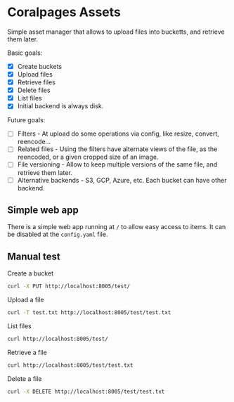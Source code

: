 # Coralpages Assets

Simple asset manager that allows to upload files into bucketts, and retrieve them later.

Basic goals:

- [x] Create buckets
- [x] Upload files
- [x] Retrieve files
- [x] Delete files
- [x] List files
- [x] Initial backend is always disk.

Future goals:

- [ ] Filters - At upload do some operations via config, like resize, convert, reencode...
- [ ] Related files - Using the filters have alternate views of the file, as the reencoded, or a given cropped size of an image.
- [ ] File versioning - Allow to keep multiple versions of the same file, and retrieve them later.
- [ ] Alternative backends - S3, GCP, Azure, etc. Each bucket can have other backend.

## Simple web app

There is a simple web app running at `/` to allow easy access to items. It can be disabled at the `config.yaml` file.

## Manual test

Create a bucket

```sh
curl -X PUT http://localhost:8005/test/
```

Upload a file

```sh
curl -T test.txt http://localhost:8005/test/test.txt
```

List files

```sh
curl http://localhost:8005/test/
```

Retrieve a file

```sh
curl http://localhost:8005/test/test.txt
```

Delete a file

```sh
curl -X DELETE http://localhost:8005/test/test.txt
```
